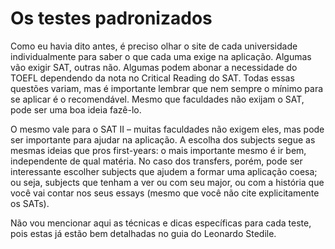 # Os testes padronizados

Como eu havia dito antes, é preciso olhar o site de cada universidade individualmente para saber o que cada uma exige na aplicação. Algumas vão exigir SAT, outras não. Algumas podem abonar a necessidade do TOEFL dependendo da nota no Critical Reading do SAT. Todas essas questões variam, mas é importante lembrar que nem sempre o mínimo para se aplicar é o recomendável. Mesmo que faculdades não exijam o SAT, pode ser uma boa ideia fazê-lo. 

O mesmo vale para o SAT II – muitas faculdades não exigem eles, mas pode ser importante para ajudar na aplicação. A escolha dos subjects segue as mesmas ideias que pros first-years: o mais importante mesmo é ir bem, independente de qual matéria. No caso dos transfers, porém, pode ser interessante escolher subjects que ajudem a formar uma aplicação coesa; ou seja, subjects que tenham a ver ou com seu major, ou com a história que você vai contar nos seus essays (mesmo que você não cite explicitamente os SATs).

Não vou mencionar aqui as técnicas e dicas específicas para cada teste, pois estas já estão bem detalhadas no guia do Leonardo Stedile.

